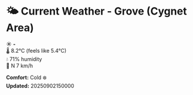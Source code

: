 # 🌤️ Current Weather - Grove (Cygnet Area)

☀️ **-**  
🌡️ 8.2°C (feels like 5.4°C)  
💧 71% humidity  
💨 N 7 km/h  

**Comfort:** Cold ❄️  
**Updated:** 20250902150000
